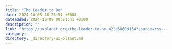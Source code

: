 ```yaml
---
title: "The Leader to Be"
date: 2024-10-08 18:26:54 +0000
dateadded: 2024-10-09 00:01:41 +0100
description: ""
link: "https://uxplanet.org/the-leader-to-be-422a5860d134?source=rss----819cc2aaeee0---4"
category:
directory: _directory/ux-planet.md
---
```

